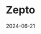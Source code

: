 ---  
layout: startup_page  
title: "Zepto"  
id: "zeptonow.com"  
permalink: "/zeptozeptonow.com06212024/"  
website: "https://www.zeptonow.com/"  
funding_round: ""  
funding_amount: "$665M"  
investors: "Avenir, Lightspeed, Avra, Glade Brook, Nexus, StepStone, Goodwater, Lachy Groom"  
about: "Zepto is a quick commerce company that delivers groceries and other essential items within 10 minutes. The company has achieved significant growth and profitability, with a focus on expansion and improved customer experience through initiatives like the Zepto Pass membership program."  
markets: "Quick Commerce, Grocery"  
hq: "Bengaluru, Karnataka, India"  
founded_year: "2021"  
linkedin: "https://in.linkedin.com/company/zeptonow"  
twitter: "https://twitter.com/ZeptoNow"  
instagram: ""  
facebook: "https://www.facebook.com/Zeptonow"  
crunchbase: "https://www.crunchbase.com/organization/zepto-29b1"  
pitchbook: "https://pitchbook.com/profiles/company/458392-60"  

date_display: "21-Jun-2024"  
date: "2024-06-21"

# SEO Optimization  
meta_title: "Zepto -  Funding ($665M)"  
meta_description: "Zepto, Zepto is a quick commerce company that delivers groceries and other essential items within 10 minutes. The company has achieved significant growth and..."  
meta_keywords: "Zepto, Quick Commerce, Grocery,  funding"  
canonical_url: "https://startup.projectstartups.com/zeptozeptonow.com06212024/"  
---